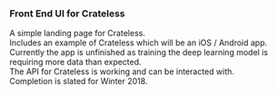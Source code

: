### Front End UI for Crateless
A simple landing page for Crateless.  
Includes an example of Crateless which will be an iOS / Android app.  
Currently the app is unfinished as training the deep learning model is requiring more data than expected.   
The API for Crateless is working and can be interacted with.   
Completion is slated for Winter 2018.   
